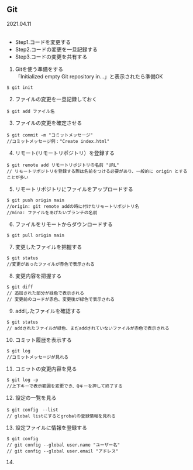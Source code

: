 ## Git
2021.04.11
<br><br>
- Step1.コードを変更する
- Step2.コードの変更を一旦記録する
- Step3.コードの変更を共有する

1. Gitを使う準備をする<br>
「Initialized empty Git repository in...」と表示されたら準備OK
```
$ git init
```
2. ファイルの変更を一旦記録しておく
```
$ git add ファイル名
```
3. ファイルの変更を確定させる
```
$ git commit -m "コミットメッセージ"
//コミットメッセージ例："Create index.html"
```
4. リモート(リモートリポジトリ）を登録する
```
$ git remote add リモートリポジトリの名前 "URL"
// リモートリポジトリを登録する際は名前をつける必要があり、一般的に origin とすることが多い
```
5. リモートリポジトリにファイルをアップロードする
```
$ git push origin main
//origin: git remote addの時に付けたリモートリポジトリ名
//mina: ファイルをあげたいブランチの名前
```
6. ファイルをリモートからダウンロードする
```
$ git pull origin main
```
7. 変更したファイルを把握する
```
$ git status
//変更があったファイルが赤色で表示される
```
8. 変更内容を把握する
```
$ git diff
// 追加された部分が緑色で表示される
// 変更前のコードが赤色、変更後が緑色で表示される
```
9. addしたファイルを確認する
```
$ git status
// addされたファイルが緑色、まだaddされていないファイルが赤色で表示される
```
10. コミット履歴を表示する
```
$ git log
//コミットメッセージが見れる
```
11. コミットの変更内容を見る
```
$ git log -p
//上下キーで表示範囲を変更でき、Qキーを押して終了する
```
12. 設定の一覧を見る
```
$ git config　--list
// global listにするとgrobalの登録情報を見れる
```
13. 設定ファイルに情報を登録する
```
$ git config
// git config --global user.name "ユーザー名"
// git config --global user.email "アドレス"
```
14. 




